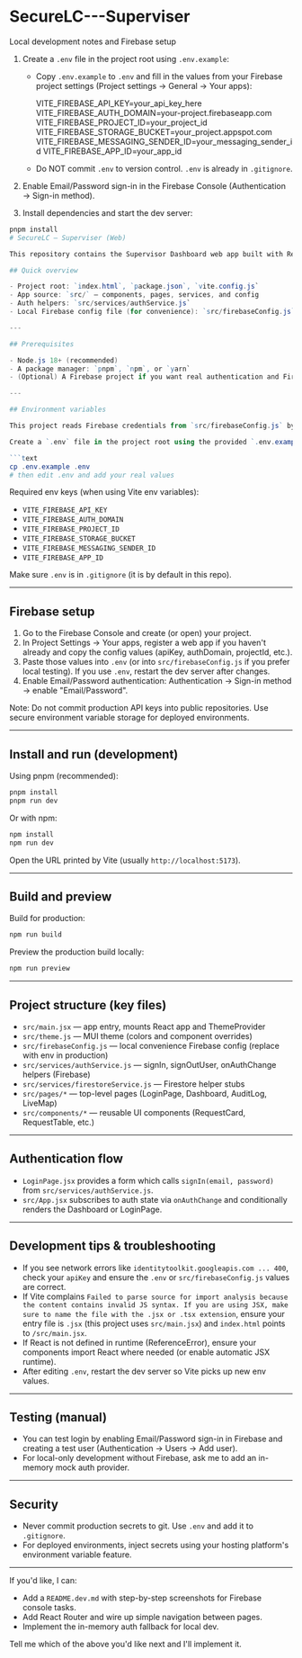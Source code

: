 # SecureLC---Superviser

Local development notes and Firebase setup

1. Create a `.env` file in the project root using `.env.example`:

   - Copy `.env.example` to `.env` and fill in the values from your Firebase project settings (Project settings → General → Your apps):

     VITE_FIREBASE_API_KEY=your_api_key_here
     VITE_FIREBASE_AUTH_DOMAIN=your-project.firebaseapp.com
     VITE_FIREBASE_PROJECT_ID=your_project_id
     VITE_FIREBASE_STORAGE_BUCKET=your_project.appspot.com
     VITE_FIREBASE_MESSAGING_SENDER_ID=your_messaging_sender_id
     VITE_FIREBASE_APP_ID=your_app_id

   - Do NOT commit `.env` to version control. `.env` is already in `.gitignore`.

2. Enable Email/Password sign-in in the Firebase Console (Authentication → Sign-in method).

3. Install dependencies and start the dev server:

```powershell
pnpm install
# SecureLC — Superviser (Web)

This repository contains the Supervisor Dashboard web app built with React + Vite and Material UI. The app is scaffolded to use Firebase Authentication and Firestore (stubs provided). This README covers setup, environment configuration, Firebase setup, development, build, and troubleshooting.

## Quick overview

- Project root: `index.html`, `package.json`, `vite.config.js`
- App source: `src/` — components, pages, services, and config
- Auth helpers: `src/services/authService.js`
- Local Firebase config file (for convenience): `src/firebaseConfig.js` (you can replace this with env-based config for production)

---

## Prerequisites

- Node.js 18+ (recommended)
- A package manager: `pnpm`, `npm`, or `yarn`
- (Optional) A Firebase project if you want real authentication and Firestore access

---

## Environment variables

This project reads Firebase credentials from `src/firebaseConfig.js` by default (for local convenience). For a production setup, prefer environment variables.

Create a `.env` file in the project root using the provided `.env.example`:

```text
cp .env.example .env
# then edit .env and add your real values
```

Required env keys (when using Vite env variables):

- `VITE_FIREBASE_API_KEY`
- `VITE_FIREBASE_AUTH_DOMAIN`
- `VITE_FIREBASE_PROJECT_ID`
- `VITE_FIREBASE_STORAGE_BUCKET`
- `VITE_FIREBASE_MESSAGING_SENDER_ID`
- `VITE_FIREBASE_APP_ID`

Make sure `.env` is in `.gitignore` (it is by default in this repo).

---

## Firebase setup

1. Go to the Firebase Console and create (or open) your project.
2. In Project Settings → Your apps, register a web app if you haven't already and copy the config values (apiKey, authDomain, projectId, etc.).
3. Paste those values into `.env` (or into `src/firebaseConfig.js` if you prefer local testing). If you use `.env`, restart the dev server after changes.
4. Enable Email/Password authentication: Authentication → Sign-in method → enable "Email/Password".

Note: Do not commit production API keys into public repositories. Use secure environment variable storage for deployed environments.

---

## Install and run (development)

Using pnpm (recommended):

```powershell
pnpm install
pnpm run dev
```

Or with npm:

```powershell
npm install
npm run dev
```

Open the URL printed by Vite (usually `http://localhost:5173`).

---

## Build and preview

Build for production:

```powershell
npm run build
```

Preview the production build locally:

```powershell
npm run preview
```

---

## Project structure (key files)

- `src/main.jsx` — app entry, mounts React app and ThemeProvider
- `src/theme.js` — MUI theme (colors and component overrides)
- `src/firebaseConfig.js` — local convenience Firebase config (replace with env in production)
- `src/services/authService.js` — signIn, signOutUser, onAuthChange helpers (Firebase)
- `src/services/firestoreService.js` — Firestore helper stubs
- `src/pages/*` — top-level pages (LoginPage, Dashboard, AuditLog, LiveMap)
- `src/components/*` — reusable UI components (RequestCard, RequestTable, etc.)

---

## Authentication flow

- `LoginPage.jsx` provides a form which calls `signIn(email, password)` from `src/services/authService.js`.
- `src/App.jsx` subscribes to auth state via `onAuthChange` and conditionally renders the Dashboard or LoginPage.

---

## Development tips & troubleshooting

- If you see network errors like `identitytoolkit.googleapis.com ... 400`, check your `apiKey` and ensure the `.env` or `src/firebaseConfig.js` values are correct.
- If Vite complains `Failed to parse source for import analysis because the content contains invalid JS syntax. If you are using JSX, make sure to name the file with the .jsx or .tsx extension`, ensure your entry file is `.jsx` (this project uses `src/main.jsx`) and `index.html` points to `/src/main.jsx`.
- If React is not defined in runtime (ReferenceError), ensure your components import React where needed (or enable automatic JSX runtime).
- After editing `.env`, restart the dev server so Vite picks up new env values.

---

## Testing (manual)

- You can test login by enabling Email/Password sign-in in Firebase and creating a test user (Authentication → Users → Add user).
- For local-only development without Firebase, ask me to add an in-memory mock auth provider.

---

## Security

- Never commit production secrets to git. Use `.env` and add it to `.gitignore`.
- For deployed environments, inject secrets using your hosting platform's environment variable feature.

---

If you'd like, I can:

- Add a `README.dev.md` with step-by-step screenshots for Firebase console tasks.
- Add React Router and wire up simple navigation between pages.
- Implement the in-memory auth fallback for local dev.

Tell me which of the above you'd like next and I'll implement it.
